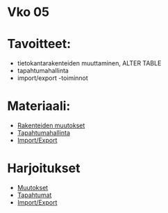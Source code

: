 # Vko 05
# Tavoitteet:

- tietokantarakenteiden muuttaminen, ALTER TABLE
- tapahtumahallinta
- import/export -toiminnot


# Materiaali: 
- [ Rakenteiden muutokset ](rakenteiden_muutokset.md)
- [ Tapahtumahallinta](tapahtumahallinta.md)
- [ Import/Export ](import_export_data.md)

# Harjoitukset
- [ Muutokset ](Tehtava_01.md)
- [ Tapahtumat ](Tehtava_02.md)
- [ Import/Export ](Tehtava_03.md)

<!-- 
- [ Luentokalvot ](Luentokalvot_05.pdf)
- [ Luentojen indekseihin liittyvien kysymysten vastauksia ](Luennot_vko5_kysymysten_vastauksia.pdf)
- [ Luentojen defragmentointiin liittyvä vastaus ](Luentojen_vko5n_vastaukset_defragmentointiin.pdf)
- [ Tehtävä 1:ssä tarvittava AdventureWorks tietokanta ](https://drive.google.com/file/d/1MYXUdgR0vz_YPBeHOA-oS0Uo-gPAFZe_/view?usp=drive_link)


# Tehtävät:   

- [Tehtävä 1: AdventureWorks tietokannan liittäminen SQL Serveriin ja sen statistiikka tietojen selvittäminen, attach](Tehtava_01.md)
- [Tehtävä 1: Vastaus](Tehtava_01_Vastaus.txt)
- [Tehtävä 2: Tietokannan indeksien fragmentoitusmisasteen selvittäminen](Tehtava_02.md)
- [Tehtävä 3: Tietokannan indeksien fragmentoitumisen poistaminen, reorganize, rebuild](Tehtava_03.md) -->
